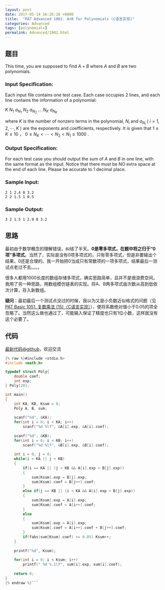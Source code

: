 ```yaml
---
layout: post
date: 2017-05-14 16:26:28 +0800
title:  "PAT Advanced 1002. A+B for Polynomials (C语言实现)"
categories: Advanced
tags: [polynomials]
permalink: Advanced/1002.html
---
```


## 题目

This time, you are supposed to find $A+B$ where $A$ and $B$ are two
polynomials.

### Input Specification:

Each input file contains one test case. Each case occupies 2 lines, and each
line contains the information of a polynomial:

$K$ $N_1$ $a_{N_1}$ $N_2$ $a_{N_2}$ ... $N_K$ $a_{N_K}$

where $K$ is the number of nonzero terms in the polynomial, $N_i$ and
$a_{N_i}$ ( $i=1, 2, \cdots , K$ ) are the exponents and coefficients,
respectively. It is given that $1 \le K \le 10$ ， $0 \le N_K < \cdots < N_2 <
N_1 \le 1000$ .

### Output Specification:

For each test case you should output the sum of $A$ and $B$ in one line, with
the same format as the input. Notice that there must be NO extra space at the
end of each line. Please be accurate to 1 decimal place.

### Sample Input:

    
    
    2 1 2.4 0 3.2
    2 2 1.5 1 0.5
    

### Sample Output:

    
    
    3 2 1.5 1 2.9 0 3.2
    



## 思路


最初由于数学概念的理解错误，纠结了半天。**0是零多项式，在题中将之归于“0项”多项式**。当然了，实际是没有0项多项式的，只有零多项式，但是非要输出个结果，0还是合理的。我一开始把0当成只有常数项的一项多项式，结果最后一测试点老过不去。。。。

很多人都用1000长度的数组存储多项式，确实思路简单，且并不是很浪费空间。我用了另一种思路，用数组模仿链表的实现。将A、B两多项式由次数从高到低依次计算，存入新数组。

**疑问**：最初最后一个测试点没过的时候，我以为又是小负数近似格式的问题（见[PAT Basic 1051. 复数乘法 (15)（C语言实现）](http://www.jianshu.com/p/7ac2e9cfa797)），便将系数绝对值小于0.05的项全忽略了。当然这么做也通过了，可能输入保证了精度也只有1位小数，这样就没有这个必要了。

## 代码

[最新代码@github](https://github.com/OliverLew/PAT/blob/master/PATAdvanced/1002.c)，欢迎交流
```c
{% raw %}#include <stdio.h>
#include <math.h>

typedef struct Poly{
    double coef;
    int exp;
} Poly[20];

int main()
{
    int KA, KB, Ksum = 0;
    Poly A, B, sum;
    
    scanf("%d", &KA);
    for(int i = 0; i < KA; i++) 
        scanf("%d %lf", &A[i].exp, &A[i].coef);
    
    scanf("%d", &KB);
    for(int i = 0; i < KB; i++) 
        scanf("%d %lf", &B[i].exp, &B[i].coef);
    
    int i = 0, j = 0;
    while(i < KA || j < KB)
    {
        if(i == KA || (j < KB && A[i].exp < B[j].exp))
        {
            sum[Ksum].exp = B[j].exp;
            sum[Ksum].coef = B[j++].coef;
        }
        else if(j == KB || (i < KA && A[i].exp > B[j].exp))
        {
            sum[Ksum].exp = A[i].exp;
            sum[Ksum].coef = A[i++].coef;
        }
        else
        {
            sum[Ksum].exp = A[i].exp;
            sum[Ksum].coef = A[i++].coef + B[j++].coef;
        }
        if(fabs(sum[Ksum].coef) >= 0.05) Ksum++;
    }
    
    printf("%d", Ksum);
    
    for(int i = 0; i < Ksum; i++) 
        printf(" %d %.1lf", sum[i].exp, sum[i].coef);
    
    return 0;
}
{% endraw %}```